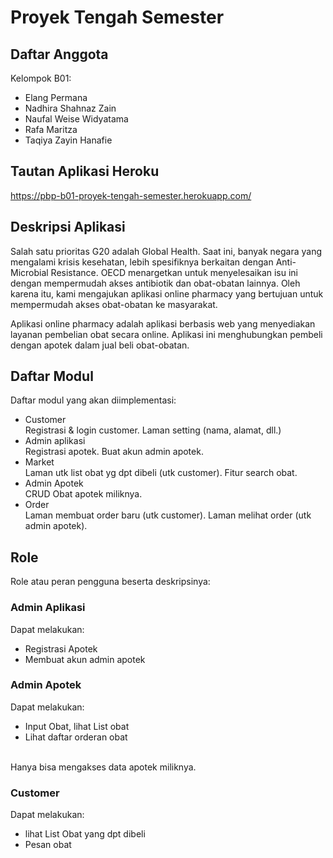 # Proyek Tengah Semester

## Daftar Anggota
Kelompok B01:
- Elang Permana
- Nadhira Shahnaz Zain
- Naufal Weise Widyatama
- Rafa Maritza
- Taqiya Zayin Hanafie

## Tautan Aplikasi Heroku
https://pbp-b01-proyek-tengah-semester.herokuapp.com/

## Deskripsi Aplikasi
Salah satu prioritas G20 adalah Global Health. Saat ini, banyak negara yang mengalami krisis kesehatan, lebih spesifiknya berkaitan dengan Anti-Microbial Resistance. OECD menargetkan untuk menyelesaikan isu ini dengan mempermudah akses antibiotik dan obat-obatan lainnya. Oleh karena itu, kami mengajukan aplikasi online pharmacy yang bertujuan untuk mempermudah akses obat-obatan ke masyarakat.

Aplikasi online pharmacy adalah aplikasi berbasis web yang menyediakan layanan pembelian obat secara online. Aplikasi ini menghubungkan pembeli dengan apotek dalam jual beli obat-obatan.

## Daftar Modul
Daftar modul yang akan diimplementasi:
- Customer<br>
Registrasi & login customer. Laman setting (nama, alamat, dll.)
- Admin aplikasi<br>
Registrasi apotek. Buat akun admin apotek.
- Market<br>
Laman utk list obat yg dpt dibeli (utk customer). Fitur search obat.
- Admin Apotek<br>
CRUD Obat apotek miliknya.
- Order<br>
Laman membuat order baru (utk customer). Laman melihat order (utk admin apotek).

## Role
Role atau peran pengguna beserta deskripsinya:

### Admin Aplikasi
Dapat melakukan:
- Registrasi Apotek
- Membuat akun admin apotek
### Admin Apotek
Dapat melakukan:
- Input Obat, lihat List obat
- Lihat daftar orderan obat
<br>
Hanya bisa mengakses data apotek miliknya.

### Customer
Dapat melakukan:
- lihat List Obat yang dpt dibeli
- Pesan obat
